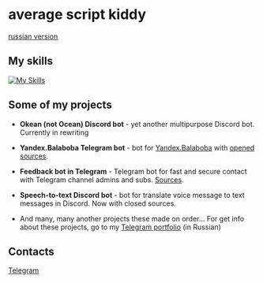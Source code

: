# average script kiddy

[russian version](https://timka_bio.t.me)
## My skills 

[![My Skills](https://skillicons.dev/icons?i=git,python,mongodb,postgres,linux,cloudflare)](https://skillicons.dev)

## Some of my projects

* **Okean (not Ocean) Discord bot** - yet another multipurpose Discord bot. Currently in rewriting

* **Yandex.Balaboba Telegram bot** - bot for [Yandex.Balaboba](https://yandex.ru/lab/yalm) with [opened sources](https://github.com/timka-123/yandex-balaboba-bot).

* **Feedback bot in Telegram** - Telegram bot for fast and secure contact with Telegram channel admins and subs. [Sources](https://github.com/timka-123/feedback-bot).

* **Speech-to-text Discord bot** - bot for translate voice message to text messages in Discord. Now with closed sources.

* And many, many another projects these made on order... For get info about these projects, go to my [Telegram portfolio](https://timka_portfolio.t.me) (in Russian)

## Contacts

[Telegram](https://t1wk4.t.me)

